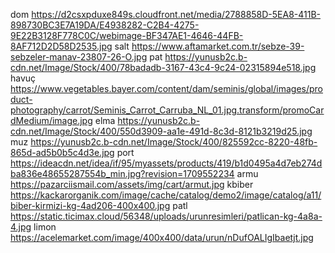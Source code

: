 dom https://d2csxpduxe849s.cloudfront.net/media/2788858D-5EA8-411B-898730BC3E7A19DA/E4938282-C2B4-4275-9E22B3128F778C0C/webimage-BF347AE1-4646-44FB-8AF712D2D58D2535.jpg
salt https://www.aftamarket.com.tr/sebze-39-sebzeler-manav-23807-26-O.jpg
pat https://yunusb2c.b-cdn.net/Image/Stock/400/78badadb-3167-43c4-9c24-02315894e518.jpg
havuç https://www.vegetables.bayer.com/content/dam/seminis/global/images/product-photography/carrot/Seminis_Carrot_Carruba_NL_01.jpg.transform/promoCardMedium/image.jpg
elma https://yunusb2c.b-cdn.net/Image/Stock/400/550d3909-aa1e-491d-8c3d-8121b3219d25.jpg
muz https://yunusb2c.b-cdn.net/Image/Stock/400/825592cc-8220-48fb-865d-ad5b0b5c4d3e.jpg
port https://ideacdn.net/idea/if/95/myassets/products/419/b1d0495a4d7eb274dba836e48655287554b_min.jpg?revision=1709552234
armu https://pazarciismail.com/assets/img/cart/armut.jpg
kbiber https://kackarorganik.com/image/cache/catalog/demo2/image/catalog/a11/biber-kirmizi-kg-4ad206-400x400.jpg
patl https://static.ticimax.cloud/56348/uploads/urunresimleri/patlican-kg-4a8a-4.jpg
limon https://acelemarket.com/image/400x400/data/urun/nDufOALIgIbaetjt.jpg